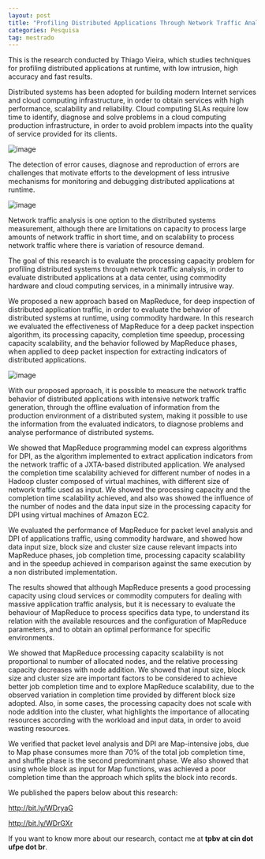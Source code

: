 ```yaml
---
layout: post
title: "Profiling Distributed Applications Through Network Traffic Analysis"
categories: Pesquisa
tag: mestrado
---
```


This is the research conducted by Thiago Vieira, which studies techniques for profiling distributed applications at runtime, with low intrusion, high accuracy and fast results.

Distributed systems has been adopted for building modern Internet services and cloud computing infrastructure, in order to obtain services with high performance, scalability and reliability. Cloud computing SLAs require low time to identify, diagnose and solve problems in a cloud computing production infrastructure, in order to avoid problem impacts into the quality of service provided for its clients.

![image](https://github.com/assertlab/assertlab.github.io/_posts/2013-03-03-profiling-distributed-applications-through-network/figura1.png)&nbsp;

The detection of error causes, diagnose and reproduction of errors are challenges that motivate efforts to the development of less intrusive mechanisms for monitoring and debugging distributed applications at runtime.

![image](https://github.com/assertlab/assertlab.github.io/_posts/2013-03-03-profiling-distributed-applications-through-network/figura2.png)

Network traffic analysis is one option to the distributed systems measurement, although there are limitations on capacity to process large amounts of network traffic in short time, and on scalability to process network traffic where there is variation of resource demand.&nbsp;

The goal of this research is to evaluate the processing capacity problem for profiling distributed systems through network traffic analysis, in order to evaluate distributed applications at a data center, using commodity hardware and cloud computing services, in a minimally intrusive way.

We proposed a new approach based on MapReduce, for deep inspection of distributed application traffic, in order to evaluate the behavior of distributed systems at runtime, using commodity hardware. In this research we evaluated the effectiveness of MapReduce for a deep packet inspection algorithm, its processing capacity, completion time speedup, processing capacity scalability, and the behavior followed by MapReduce phases, when applied to deep packet inspection for extracting indicators of distributed applications.

![image](https://github.com/assertlab/assertlab.github.io/_posts/2013-03-03-profiling-distributed-applications-through-network/figura3.png)

With our proposed approach, it is possible to measure the network traffic behavior of distributed applications with intensive network traffic generation, through the offline evaluation of information from the production environment of a distributed system, making it possible to use the information from the evaluated indicators, to diagnose problems and analyse performance of distributed systems.

We showed that MapReduce programming model can express algorithms for DPI, as the algorithm implemented to extract application indicators from the network traffic of a JXTA-based distributed application. We analysed the completion time scalability achieved for different number of nodes in a Hadoop cluster composed of virtual machines, with different size of network traffic used as input. We showed the processing capacity and the completion time scalability achieved, and also was showed the influence of the number of nodes and the data input size in the processing capacity for DPI using virtual machines of Amazon EC2.

We evaluated the performance of MapReduce for packet level analysis and DPI of applications traffic, using commodity hardware, and showed how data input size, block size and cluster size cause relevant impacts into MapReduce phases, job completion time, processing capacity scalability and in the speedup achieved in comparison against the same execution by a non distributed implementation.

The results showed that although MapReduce presents a good processing capacity using cloud services or commodity computers for dealing with massive application traffic analysis, but it is necessary to evaluate the behaviour of MapReduce to process specifics data type, to understand its relation with the available resources and the configuration of MapReduce parameters, and to obtain an optimal performance for specific environments.

We showed that MapReduce processing capacity scalability is not proportional to number of allocated nodes, and the relative processing capacity decreases with node addition. We showed that input size, block size and cluster size are important factors to be considered to achieve better job completion time and to explore MapReduce scalability, due to the observed variation in completion time provided by different block size adopted. Also, in some cases, the processing capacity does not scale with node addition into the cluster, what highlights the importance of allocating resources according with the workload and input data, in order to avoid wasting resources.

We verified that packet level analysis and DPI are Map-intensive jobs, due to Map phase consumes more than 70\% of the total job completion time, and shuffle phase is the second predominant phase. We also showed that using whole block as input for Map functions, was achieved a poor completion time than the approach which splits the block into records.

We published the papers below about this research:

<http://bit.ly/WDryaG>

<http://bit.ly/WDrGXr>

If you want to know more about our research, contact me at **tpbv at cin dot ufpe dot br**.